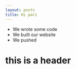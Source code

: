 ```yaml
---
layout: posts
title: Hi pari
---
```


- We wrote some code
- We built our website
- We pushed

# this is a header